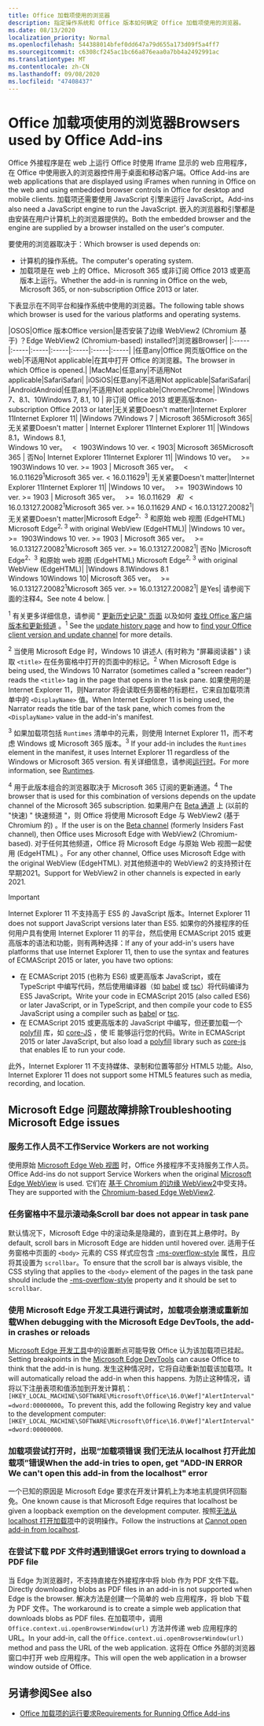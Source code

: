 ```yaml
---
title: Office 加载项使用的浏览器
description: 指定操作系统和 Office 版本如何确定 Office 加载项使用的浏览器。
ms.date: 08/13/2020
localization_priority: Normal
ms.openlocfilehash: 544388014bfef0dd647a79d655a173d09f5a4ff7
ms.sourcegitcommit: c6308cf245ac1bc66a876eaa0a7bb4a2492991ac
ms.translationtype: MT
ms.contentlocale: zh-CN
ms.lasthandoff: 09/08/2020
ms.locfileid: "47408437"
---
```

# <a name="browsers-used-by-office-add-ins"></a><span data-ttu-id="4459e-103">Office 加载项使用的浏览器</span><span class="sxs-lookup"><span data-stu-id="4459e-103">Browsers used by Office Add-ins</span></span>

<span data-ttu-id="4459e-104">Office 外接程序是在 web 上运行 Office 时使用 Iframe 显示的 web 应用程序，在 Office 中使用嵌入的浏览器控件用于桌面和移动客户端。</span><span class="sxs-lookup"><span data-stu-id="4459e-104">Office Add-ins are web applications that are displayed using iFrames when running in Office on the web and using embedded browser controls in Office for desktop and mobile clients.</span></span> <span data-ttu-id="4459e-105">加载项还需要使用 JavaScript 引擎来运行 JavaScript。</span><span class="sxs-lookup"><span data-stu-id="4459e-105">Add-ins also need a JavaScript engine to run the JavaScript.</span></span> <span data-ttu-id="4459e-106">嵌入的浏览器和引擎都是由安装在用户计算机上的浏览器提供的。</span><span class="sxs-lookup"><span data-stu-id="4459e-106">Both the embedded browser and the engine are supplied by a browser installed on the user's computer.</span></span>

<span data-ttu-id="4459e-107">要使用的浏览器取决于：</span><span class="sxs-lookup"><span data-stu-id="4459e-107">Which browser is used depends on:</span></span>

- <span data-ttu-id="4459e-108">计算机的操作系统。</span><span class="sxs-lookup"><span data-stu-id="4459e-108">The computer's operating system.</span></span>
- <span data-ttu-id="4459e-109">加载项是在 web 上的 Office、Microsoft 365 或非订阅 Office 2013 或更高版本上运行。</span><span class="sxs-lookup"><span data-stu-id="4459e-109">Whether the add-in is running in Office on the web, Microsoft 365, or non-subscription Office 2013 or later.</span></span>

<span data-ttu-id="4459e-110">下表显示在不同平台和操作系统中使用的浏览器。</span><span class="sxs-lookup"><span data-stu-id="4459e-110">The following table shows which browser is used for the various platforms and operating systems.</span></span>

|<span data-ttu-id="4459e-111">OS</span><span class="sxs-lookup"><span data-stu-id="4459e-111">OS</span></span>|<span data-ttu-id="4459e-112">Office 版本</span><span class="sxs-lookup"><span data-stu-id="4459e-112">Office version</span></span>|<span data-ttu-id="4459e-113">是否安装了边缘 WebView2 (Chromium 基于) ？</span><span class="sxs-lookup"><span data-stu-id="4459e-113">Edge WebView2 (Chromium-based) installed?</span></span>|<span data-ttu-id="4459e-114">浏览器</span><span class="sxs-lookup"><span data-stu-id="4459e-114">Browser</span></span>|
|:-----|:-----|:-----|:-----|:-----|:-----|:-----|
|<span data-ttu-id="4459e-115">任意</span><span class="sxs-lookup"><span data-stu-id="4459e-115">any</span></span>|<span data-ttu-id="4459e-116">Office 网页版</span><span class="sxs-lookup"><span data-stu-id="4459e-116">Office on the web</span></span>|<span data-ttu-id="4459e-117">不适用</span><span class="sxs-lookup"><span data-stu-id="4459e-117">Not applicable</span></span>|<span data-ttu-id="4459e-118">在其中打开 Office 的浏览器。</span><span class="sxs-lookup"><span data-stu-id="4459e-118">The browser in which Office is opened.</span></span>|
|<span data-ttu-id="4459e-119">Mac</span><span class="sxs-lookup"><span data-stu-id="4459e-119">Mac</span></span>|<span data-ttu-id="4459e-120">任意</span><span class="sxs-lookup"><span data-stu-id="4459e-120">any</span></span>|<span data-ttu-id="4459e-121">不适用</span><span class="sxs-lookup"><span data-stu-id="4459e-121">Not applicable</span></span>|<span data-ttu-id="4459e-122">Safari</span><span class="sxs-lookup"><span data-stu-id="4459e-122">Safari</span></span>|
|<span data-ttu-id="4459e-123">iOS</span><span class="sxs-lookup"><span data-stu-id="4459e-123">iOS</span></span>|<span data-ttu-id="4459e-124">任意</span><span class="sxs-lookup"><span data-stu-id="4459e-124">any</span></span>|<span data-ttu-id="4459e-125">不适用</span><span class="sxs-lookup"><span data-stu-id="4459e-125">Not applicable</span></span>|<span data-ttu-id="4459e-126">Safari</span><span class="sxs-lookup"><span data-stu-id="4459e-126">Safari</span></span>|
|<span data-ttu-id="4459e-127">Android</span><span class="sxs-lookup"><span data-stu-id="4459e-127">Android</span></span>|<span data-ttu-id="4459e-128">任意</span><span class="sxs-lookup"><span data-stu-id="4459e-128">any</span></span>|<span data-ttu-id="4459e-129">不适用</span><span class="sxs-lookup"><span data-stu-id="4459e-129">Not applicable</span></span>|<span data-ttu-id="4459e-130">Chrome</span><span class="sxs-lookup"><span data-stu-id="4459e-130">Chrome</span></span>|
|<span data-ttu-id="4459e-131">Windows 7、8.1、10</span><span class="sxs-lookup"><span data-stu-id="4459e-131">Windows 7, 8.1, 10</span></span> | <span data-ttu-id="4459e-132">非订阅 Office 2013 或更高版本</span><span class="sxs-lookup"><span data-stu-id="4459e-132">non-subscription Office 2013 or later</span></span>|<span data-ttu-id="4459e-133">无关紧要</span><span class="sxs-lookup"><span data-stu-id="4459e-133">Doesn't matter</span></span>|<span data-ttu-id="4459e-134">Internet Explorer 11</span><span class="sxs-lookup"><span data-stu-id="4459e-134">Internet Explorer 11</span></span>|
|<span data-ttu-id="4459e-135">Windows 7</span><span class="sxs-lookup"><span data-stu-id="4459e-135">Windows 7</span></span> | <span data-ttu-id="4459e-136">Microsoft 365</span><span class="sxs-lookup"><span data-stu-id="4459e-136">Microsoft 365</span></span>| <span data-ttu-id="4459e-137">无关紧要</span><span class="sxs-lookup"><span data-stu-id="4459e-137">Doesn't matter</span></span> | <span data-ttu-id="4459e-138">Internet Explorer 11</span><span class="sxs-lookup"><span data-stu-id="4459e-138">Internet Explorer 11</span></span>|
|<span data-ttu-id="4459e-139">Windows 8.1，</span><span class="sxs-lookup"><span data-stu-id="4459e-139">Windows 8.1,</span></span><br><span data-ttu-id="4459e-140">Windows 10 ver。 &nbsp; < &nbsp;1903</span><span class="sxs-lookup"><span data-stu-id="4459e-140">Windows 10 ver.&nbsp;<&nbsp;1903</span></span>| <span data-ttu-id="4459e-141">Microsoft 365</span><span class="sxs-lookup"><span data-stu-id="4459e-141">Microsoft 365</span></span> | <span data-ttu-id="4459e-142">否</span><span class="sxs-lookup"><span data-stu-id="4459e-142">No</span></span>| <span data-ttu-id="4459e-143">Internet Explorer 11</span><span class="sxs-lookup"><span data-stu-id="4459e-143">Internet Explorer 11</span></span>|
|<span data-ttu-id="4459e-144">Windows 10 ver。 &nbsp; >= &nbsp;1903</span><span class="sxs-lookup"><span data-stu-id="4459e-144">Windows 10 ver.&nbsp;>=&nbsp;1903</span></span> | <span data-ttu-id="4459e-145">Microsoft 365 ver。 &nbsp; < &nbsp;16.0.11629<sup>1</sup></span><span class="sxs-lookup"><span data-stu-id="4459e-145">Microsoft 365 ver.&nbsp;<&nbsp;16.0.11629<sup>1</sup></span></span>| <span data-ttu-id="4459e-146">无关紧要</span><span class="sxs-lookup"><span data-stu-id="4459e-146">Doesn't matter</span></span>|<span data-ttu-id="4459e-147">Internet Explorer 11</span><span class="sxs-lookup"><span data-stu-id="4459e-147">Internet Explorer 11</span></span>|
|<span data-ttu-id="4459e-148">Windows 10 ver。 &nbsp; >= &nbsp;1903</span><span class="sxs-lookup"><span data-stu-id="4459e-148">Windows 10 ver.&nbsp;>=&nbsp;1903</span></span> | <span data-ttu-id="4459e-149">Microsoft 365 ver。 &nbsp; >= &nbsp;16.0.11629 &nbsp; _和_ &nbsp; < &nbsp; 16.0.13127.20082<sup>1</sup></span><span class="sxs-lookup"><span data-stu-id="4459e-149">Microsoft 365 ver.&nbsp;>=&nbsp;16.0.11629&nbsp;_AND_&nbsp;<&nbsp;16.0.13127.20082<sup>1</sup></span></span>| <span data-ttu-id="4459e-150">无关紧要</span><span class="sxs-lookup"><span data-stu-id="4459e-150">Doesn't matter</span></span>|<span data-ttu-id="4459e-151">Microsoft Edge<sup>2、3</sup> 和原始 web 视图 (EdgeHTML) </span><span class="sxs-lookup"><span data-stu-id="4459e-151">Microsoft Edge<sup>2, 3</sup> with original WebView (EdgeHTML)</span></span>|
|<span data-ttu-id="4459e-152">Windows 10 ver。 &nbsp; >= &nbsp;1903</span><span class="sxs-lookup"><span data-stu-id="4459e-152">Windows 10 ver.&nbsp;>=&nbsp;1903</span></span> | <span data-ttu-id="4459e-153">Microsoft 365 ver。 &nbsp; >= &nbsp;16.0.13127.20082<sup>1</sup></span><span class="sxs-lookup"><span data-stu-id="4459e-153">Microsoft 365 ver.&nbsp;>=&nbsp;16.0.13127.20082<sup>1</sup></span></span>| <span data-ttu-id="4459e-154">否</span><span class="sxs-lookup"><span data-stu-id="4459e-154">No</span></span> |<span data-ttu-id="4459e-155">Microsoft Edge<sup>2、3</sup> 和原始 web 视图 (EdgeHTML) </span><span class="sxs-lookup"><span data-stu-id="4459e-155">Microsoft Edge<sup>2, 3</sup> with original WebView (EdgeHTML)</span></span>|
|<span data-ttu-id="4459e-156">Windows 8.1</span><span class="sxs-lookup"><span data-stu-id="4459e-156">Windows 8.1</span></span><br><span data-ttu-id="4459e-157">Windows 10</span><span class="sxs-lookup"><span data-stu-id="4459e-157">Windows 10</span></span>| <span data-ttu-id="4459e-158">Microsoft 365 ver。 &nbsp; >= &nbsp;16.0.13127.20082<sup>1</sup></span><span class="sxs-lookup"><span data-stu-id="4459e-158">Microsoft 365 ver.&nbsp;>=&nbsp;16.0.13127.20082<sup>1</sup></span></span>| <span data-ttu-id="4459e-159">是</span><span class="sxs-lookup"><span data-stu-id="4459e-159">Yes</span></span>|  <span data-ttu-id="4459e-160">请参阅下面的注释4。</span><span class="sxs-lookup"><span data-stu-id="4459e-160">See note 4 below.</span></span> |

<span data-ttu-id="4459e-161"><sup>1</sup> 有关更多详细信息，请参阅 " [更新历史记录" 页面](/officeupdates/update-history-office365-proplus-by-date) 以及如何 [查找 Office 客户端版本和更新频道](https://support.office.com/article/What-version-of-Office-am-I-using-932788b8-a3ce-44bf-bb09-e334518b8b19) 。</span><span class="sxs-lookup"><span data-stu-id="4459e-161"><sup>1</sup> See the [update history page](/officeupdates/update-history-office365-proplus-by-date) and how to [find your Office client version and update channel](https://support.office.com/article/What-version-of-Office-am-I-using-932788b8-a3ce-44bf-bb09-e334518b8b19) for more details.</span></span>

<span data-ttu-id="4459e-162"><sup>2</sup> 当使用 Microsoft Edge 时，Windows 10 讲述人 (有时称为 "屏幕阅读器" ) 读取 `<title>` 在任务窗格中打开的页面中的标记。</span><span class="sxs-lookup"><span data-stu-id="4459e-162"><sup>2</sup> When Microsoft Edge is being used, the Windows 10 Narrator (sometimes called a "screen reader") reads the `<title>` tag in the page that opens in the task pane.</span></span> <span data-ttu-id="4459e-163">如果使用的是 Internet Explorer 11，则Narrator 将会读取任务窗格的标题栏，它来自加载项清单中的 `<DisplayName>` 值。</span><span class="sxs-lookup"><span data-stu-id="4459e-163">When Internet Explorer 11 is being used, the Narrator reads the title bar of the task pane, which comes from the `<DisplayName>` value in the add-in's manifest.</span></span>

<span data-ttu-id="4459e-164"><sup>3</sup> 如果加载项包括 `Runtimes` 清单中的元素，则使用 Internet Explorer 11，而不考虑 Windows 或 Microsoft 365 版本。</span><span class="sxs-lookup"><span data-stu-id="4459e-164"><sup>3</sup> If your add-in includes the `Runtimes` element in the manifest, it uses Internet Explorer 11 regardless of the Windows or Microsoft 365 version.</span></span> <span data-ttu-id="4459e-165">有关详细信息，请参阅[运行时](../reference/manifest/runtimes.md)。</span><span class="sxs-lookup"><span data-stu-id="4459e-165">For more information, see [Runtimes](../reference/manifest/runtimes.md).</span></span>

<span data-ttu-id="4459e-166"><sup>4</sup> 用于此版本组合的浏览器取决于 Microsoft 365 订阅的更新通道。</span><span class="sxs-lookup"><span data-stu-id="4459e-166"><sup>4</sup> The browser that is used for this combination of versions depends on the update channel of the Microsoft 365 subscription.</span></span> <span data-ttu-id="4459e-167">如果用户在 [Beta 通道](https://insider.office.com/join/windows) 上 (以前的 "快速) " 快速频道 "，则 Office 将使用 Microsoft Edge 与 WebView2 (基于 Chromium 的) 。</span><span class="sxs-lookup"><span data-stu-id="4459e-167">If the user is on the [Beta channel](https://insider.office.com/join/windows) (formerly Insiders Fast channel), then Office uses Microsoft Edge with WebView2 (Chromium-based).</span></span> <span data-ttu-id="4459e-168">对于任何其他频道，Office 将 Microsoft Edge 与原始 Web 视图一起使用 (EdgeHTML) 。</span><span class="sxs-lookup"><span data-stu-id="4459e-168">For any other channel, Office uses Microsoft Edge with the original WebView (EdgeHTML).</span></span> <span data-ttu-id="4459e-169">对其他频道中的 WebView2 的支持预计在早期2021。</span><span class="sxs-lookup"><span data-stu-id="4459e-169">Support for WebView2 in other channels is expected in early 2021.</span></span>

> [!IMPORTANT]
> <span data-ttu-id="4459e-170">Internet Explorer 11 不支持高于 ES5 的 JavaScript 版本。</span><span class="sxs-lookup"><span data-stu-id="4459e-170">Internet Explorer 11 does not support JavaScript versions later than ES5.</span></span> <span data-ttu-id="4459e-171">如果你的外接程序的任何用户具有使用 Internet Explorer 11 的平台，然后使用 ECMAScript 2015 或更高版本的语法和功能，则有两种选择：</span><span class="sxs-lookup"><span data-stu-id="4459e-171">If any of your add-in's users have platforms that use Internet Explorer 11, then to use the syntax and features of ECMAScript 2015 or later, you have two options:</span></span>
>
> - <span data-ttu-id="4459e-172">在 ECMAScript 2015 (也称为 ES6) 或更高版本 JavaScript，或在 TypeScript 中编写代码，然后使用编译器（如 [babel](https://babeljs.io/) 或 [tsc](https://www.typescriptlang.org/index.html)）将代码编译为 ES5 JavaScript。</span><span class="sxs-lookup"><span data-stu-id="4459e-172">Write your code in ECMAScript 2015 (also called ES6) or later JavaScript, or in TypeScript, and then compile your code to ES5 JavaScript using a compiler such as [babel](https://babeljs.io/) or [tsc](https://www.typescriptlang.org/index.html).</span></span>
> - <span data-ttu-id="4459e-173">在 ECMAScript 2015 或更高版本的 JavaScript 中编写，但还要加载一个 [polyfill](https://wikipedia.org/wiki/Polyfill_(programming)) 库，如 [core-JS](https://github.com/zloirock/core-js) ，使 IE 能够运行您的代码。</span><span class="sxs-lookup"><span data-stu-id="4459e-173">Write in ECMAScript 2015 or later JavaScript, but also load a [polyfill](https://wikipedia.org/wiki/Polyfill_(programming)) library such as [core-js](https://github.com/zloirock/core-js) that enables IE to run your code.</span></span>
>
> <span data-ttu-id="4459e-174">此外，Internet Explorer 11 不支持媒体、录制和位置等部分 HTML5 功能。</span><span class="sxs-lookup"><span data-stu-id="4459e-174">Also, Internet Explorer 11 does not support some HTML5 features such as media, recording, and location.</span></span>

## <a name="troubleshooting-microsoft-edge-issues"></a><span data-ttu-id="4459e-175">Microsoft Edge 问题故障排除</span><span class="sxs-lookup"><span data-stu-id="4459e-175">Troubleshooting Microsoft Edge issues</span></span>

### <a name="service-workers-are-not-working"></a><span data-ttu-id="4459e-176">服务工作人员不工作</span><span class="sxs-lookup"><span data-stu-id="4459e-176">Service Workers are not working</span></span>

<span data-ttu-id="4459e-177">使用原始 [Microsoft Edge Web 视图](/microsoft-edge/hosting/webview) 时，Office 外接程序不支持服务工作人员。</span><span class="sxs-lookup"><span data-stu-id="4459e-177">Office Add-ins do not support Service Workers when the original [Microsoft Edge WebView](/microsoft-edge/hosting/webview) is used.</span></span> <span data-ttu-id="4459e-178">它们在 [基于 Chromium 的边缘 WebView2](/microsoft-edge/hosting/webview2)中受支持。</span><span class="sxs-lookup"><span data-stu-id="4459e-178">They are supported with the [Chromium-based Edge WebView2](/microsoft-edge/hosting/webview2).</span></span>

### <a name="scroll-bar-does-not-appear-in-task-pane"></a><span data-ttu-id="4459e-179">任务窗格中不显示滚动条</span><span class="sxs-lookup"><span data-stu-id="4459e-179">Scroll bar does not appear in task pane</span></span>

<span data-ttu-id="4459e-180">默认情况下，Microsoft Edge 中的滚动条是隐藏的，直到在其上悬停时。</span><span class="sxs-lookup"><span data-stu-id="4459e-180">By default, scroll bars in Microsoft Edge are hidden until hovered over.</span></span> <span data-ttu-id="4459e-181">适用于任务窗格中页面的 `<body>` 元素的 CSS 样式应包含 [-ms-overflow-style](https://developer.mozilla.org/docs/Web/CSS/-ms-overflow-style) 属性，且应将其设置为 `scrollbar`。</span><span class="sxs-lookup"><span data-stu-id="4459e-181">To ensure that the scroll bar is always visible, the CSS styling that applies to the `<body>` element of the pages in the task pane should include the [-ms-overflow-style](https://developer.mozilla.org/docs/Web/CSS/-ms-overflow-style) property and it should be set to `scrollbar`.</span></span> 

### <a name="when-debugging-with-the-microsoft-edge-devtools-the-add-in-crashes-or-reloads"></a><span data-ttu-id="4459e-182">使用 Microsoft Edge 开发工具进行调试时，加载项会崩溃或重新加载</span><span class="sxs-lookup"><span data-stu-id="4459e-182">When debugging with the Microsoft Edge DevTools, the add-in crashes or reloads</span></span>

<span data-ttu-id="4459e-183">[Microsoft Edge 开发工具](https://www.microsoft.com/p/microsoft-edge-devtools-preview/9mzbfrmz0mnj?rtc=1&activetab=pivot%3Aoverviewtab)中的设置断点可能导致 Office 认为该加载项已挂起。</span><span class="sxs-lookup"><span data-stu-id="4459e-183">Setting breakpoints in the [Microsoft Edge DevTools](https://www.microsoft.com/p/microsoft-edge-devtools-preview/9mzbfrmz0mnj?rtc=1&activetab=pivot%3Aoverviewtab) can cause Office to think that the add-in is hung.</span></span> <span data-ttu-id="4459e-184">发生这种情况时，它将自动重新加载该加载项。</span><span class="sxs-lookup"><span data-stu-id="4459e-184">It will automatically reload the add-in when this happens.</span></span> <span data-ttu-id="4459e-185">为防止这种情况，请将以下注册表项和值添加到开发计算机：`[HKEY_LOCAL_MACHINE\SOFTWARE\Microsoft\Office\16.0\Wef]"AlertInterval"=dword:00000000`。</span><span class="sxs-lookup"><span data-stu-id="4459e-185">To prevent this, add the following Registry key and value to the development computer: `[HKEY_LOCAL_MACHINE\SOFTWARE\Microsoft\Office\16.0\Wef]"AlertInterval"=dword:00000000`.</span></span>

### <a name="when-the-add-in-tries-to-open-get-add-in-error-we-cant-open-this-add-in-from-the-localhost-error"></a><span data-ttu-id="4459e-186">加载项尝试打开时，出现“加载项错误 我们无法从 localhost 打开此加载项”错误</span><span class="sxs-lookup"><span data-stu-id="4459e-186">When the add-in tries to open, get "ADD-IN ERROR We can't open this add-in from the localhost" error</span></span>

<span data-ttu-id="4459e-187">一个已知的原因是 Microsoft Edge 要求在开发计算机上为本地主机提供环回豁免。</span><span class="sxs-lookup"><span data-stu-id="4459e-187">One known cause is that Microsoft Edge requires that localhost be given a loopback exemption on the development computer.</span></span> <span data-ttu-id="4459e-188">按照[无法从 localhost 打开加载项](/office/troubleshoot/error-messages/cannot-open-add-in-from-localhost)中的说明操作。</span><span class="sxs-lookup"><span data-stu-id="4459e-188">Follow the instructions at [Cannot open add-in from localhost](/office/troubleshoot/error-messages/cannot-open-add-in-from-localhost).</span></span>

### <a name="get-errors-trying-to-download-a-pdf-file"></a><span data-ttu-id="4459e-189">在尝试下载 PDF 文件时遇到错误</span><span class="sxs-lookup"><span data-stu-id="4459e-189">Get errors trying to download a PDF file</span></span>

<span data-ttu-id="4459e-190">当 Edge 为浏览器时，不支持直接在外接程序中将 blob 作为 PDF 文件下载。</span><span class="sxs-lookup"><span data-stu-id="4459e-190">Directly downloading blobs as PDF files in an add-in is not supported when Edge is the browser.</span></span> <span data-ttu-id="4459e-191">解决方法是创建一个简单的 web 应用程序，将 blob 下载为 PDF 文件。</span><span class="sxs-lookup"><span data-stu-id="4459e-191">The workaround is to create a simple web application that downloads blobs as PDF files.</span></span> <span data-ttu-id="4459e-192">在加载项中，调用 `Office.context.ui.openBrowserWindow(url)` 方法并传递 web 应用程序的 URL。</span><span class="sxs-lookup"><span data-stu-id="4459e-192">In your add-in, call the `Office.context.ui.openBrowserWindow(url)` method and pass the URL of the web application.</span></span> <span data-ttu-id="4459e-193">这将在 Office 外部的浏览器窗口中打开 web 应用程序。</span><span class="sxs-lookup"><span data-stu-id="4459e-193">This will open the web application in a browser window outside of Office.</span></span>

## <a name="see-also"></a><span data-ttu-id="4459e-194">另请参阅</span><span class="sxs-lookup"><span data-stu-id="4459e-194">See also</span></span>

- [<span data-ttu-id="4459e-195">Office 加载项的运行要求</span><span class="sxs-lookup"><span data-stu-id="4459e-195">Requirements for Running Office Add-ins</span></span>](requirements-for-running-office-add-ins.md)
